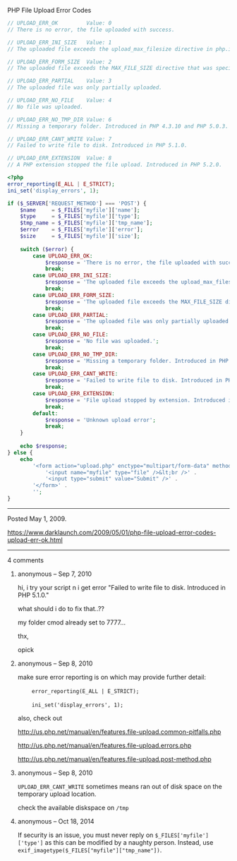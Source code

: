 PHP File Upload Error Codes

```php
// UPLOAD_ERR_OK         Value: 0
// There is no error, the file uploaded with success.

// UPLOAD_ERR_INI_SIZE   Value: 1
// The uploaded file exceeds the upload_max_filesize directive in php.ini.

// UPLOAD_ERR_FORM_SIZE  Value: 2
// The uploaded file exceeds the MAX_FILE_SIZE directive that was specified in the HTML form.

// UPLOAD_ERR_PARTIAL    Value: 3
// The uploaded file was only partially uploaded.

// UPLOAD_ERR_NO_FILE    Value: 4
// No file was uploaded.

// UPLOAD_ERR_NO_TMP_DIR Value: 6
// Missing a temporary folder. Introduced in PHP 4.3.10 and PHP 5.0.3.

// UPLOAD_ERR_CANT_WRITE Value: 7
// Failed to write file to disk. Introduced in PHP 5.1.0.

// UPLOAD_ERR_EXTENSION  Value: 8
// A PHP extension stopped the file upload. Introduced in PHP 5.2.0.
```

```php
<?php
error_reporting(E_ALL | E_STRICT);
ini_set('display_errors', 1);

if ($_SERVER['REQUEST_METHOD'] === 'POST') {
    $name     = $_FILES['myfile']['name'];
    $type     = $_FILES['myfile']['type'];
    $tmp_name = $_FILES['myfile']['tmp_name'];
    $error    = $_FILES['myfile']['error'];
    $size     = $_FILES['myfile']['size'];
    
    switch ($error) {
        case UPLOAD_ERR_OK:
            $response = 'There is no error, the file uploaded with success.';
            break;
        case UPLOAD_ERR_INI_SIZE:
            $response = 'The uploaded file exceeds the upload_max_filesize directive in php.ini.';
            break;
        case UPLOAD_ERR_FORM_SIZE:
            $response = 'The uploaded file exceeds the MAX_FILE_SIZE directive that was specified in the HTML form.';
            break;
        case UPLOAD_ERR_PARTIAL:
            $response = 'The uploaded file was only partially uploaded.';
            break;
        case UPLOAD_ERR_NO_FILE:
            $response = 'No file was uploaded.';
            break;
        case UPLOAD_ERR_NO_TMP_DIR:
            $response = 'Missing a temporary folder. Introduced in PHP 4.3.10 and PHP 5.0.3.';
            break;
        case UPLOAD_ERR_CANT_WRITE:
            $response = 'Failed to write file to disk. Introduced in PHP 5.1.0.';
            break;
        case UPLOAD_ERR_EXTENSION:
            $response = 'File upload stopped by extension. Introduced in PHP 5.2.0.';
            break;
        default:
            $response = 'Unknown upload error';
            break;
    }
    
    echo $response;
} else {
    echo
        '<form action="upload.php" enctype="multipart/form-data" method="post">' .
            '<input name="myfile" type="file" />&lt;br />' .
            '<input type="submit" value="Submit" />' .
        '</form>' .
        '';
}
```

---

Posted May 1, 2009.

https://www.darklaunch.com/2009/05/01/php-file-upload-error-codes-upload-err-ok.html

---

4 comments

<ol>
    <li>
        <div>
            anonymous &ndash; Sep 7, 2010
            <div>
                <p>hi, i try your script n i get error "Failed to write file to disk. Introduced in PHP 5.1.0."</p><p></p><p>what should i do to fix that..?? </p><p>my folder cmod already set to 7777...</p><p></p><p>thx,</p><p></p><p>opick</p>
            </div>
        </div>
    </li>
    <li>
        <div>
            anonymous &ndash; Sep 8, 2010
            <div>
                <p>make sure error reporting is on which may provide further detail:</p><p>&nbsp;&nbsp;&nbsp;&nbsp;&nbsp;&nbsp;&nbsp;&nbsp;<code>error_reporting(E_ALL | E_STRICT);</code></p><p>&nbsp;&nbsp;&nbsp;&nbsp;&nbsp;&nbsp;&nbsp;&nbsp;<code>ini_set('display_errors', 1);</code></p><p></p><p>also, check out</p><p><a href="http://us.php.net/manual/en/features.file-upload.common-pitfalls.php">http://us.php.net/manual/en/features.file-upload.common-pitfalls.php</a></p><p><a href="http://us.php.net/manual/en/features.file-upload.errors.php">http://us.php.net/manual/en/features.file-upload.errors.php</a></p><p><a href="http://us.php.net/manual/en/features.file-upload.post-method.php">http://us.php.net/manual/en/features.file-upload.post-method.php</a></p>
            </div>
        </div>
    </li>
    <li>
        <div>
            anonymous &ndash; Sep 8, 2010
            <div>
                <p><code>UPLOAD_ERR_CANT_WRITE</code> sometimes means ran out of disk space on the temporary upload location.</p><p></p><p>check the available diskspace on <code>/tmp</code></p>
            </div>
        </div>
    </li>
    <li>
        <div>
            anonymous &ndash; Oct 18, 2014
            <div>
                <p>If security is an issue, you must never reply on <code>$_FILES['myfile']['type']</code> as this can be modified by a naughty person. Instead, use <code>exif_imagetype($_FILES["myfile"]["tmp_name"])</code>.</p>
            </div>
        </div>
    </li>
</ol>
